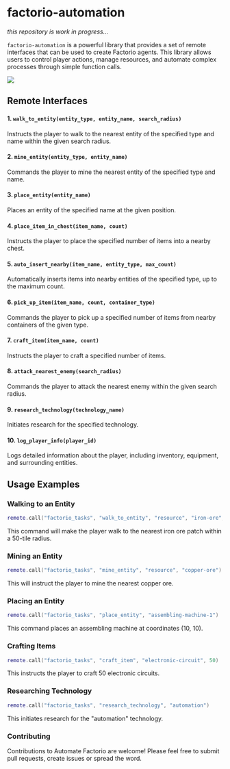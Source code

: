 # factorio-automation
<i>this repository is work in progress...</i>

```factorio-automation``` is a powerful library that provides a set of remote interfaces that can be used to create Factorio agents. This library allows users to control player actions, manage resources, and automate complex processes through simple function calls.

<div>
    <img src="image.jpeg"/>
</div>

## Remote Interfaces

#### 1. ```walk_to_entity(entity_type, entity_name, search_radius)```

Instructs the player to walk to the nearest entity of the specified type and name within the given search radius.

#### 2. ```mine_entity(entity_type, entity_name)```
Commands the player to mine the nearest entity of the specified type and name.

#### 3. ```place_entity(entity_name)```
Places an entity of the specified name at the given position.

#### 4. ```place_item_in_chest(item_name, count)```
Instructs the player to place the specified number of items into a nearby chest.

#### 5. ```auto_insert_nearby(item_name, entity_type, max_count)```
Automatically inserts items into nearby entities of the specified type, up to the maximum count.

#### 6. ```pick_up_item(item_name, count, container_type)```
Commands the player to pick up a specified number of items from nearby containers of the given type.

#### 7. ```craft_item(item_name, count)```
Instructs the player to craft a specified number of items.

#### 8. ```attack_nearest_enemy(search_radius)```
Commands the player to attack the nearest enemy within the given search radius.

#### 9. ```research_technology(technology_name)```
Initiates research for the specified technology.

#### 10. ```log_player_info(player_id)```
Logs detailed information about the player, including inventory, equipment, and surrounding entities.

## Usage Examples

### Walking to an Entity
```lua
remote.call("factorio_tasks", "walk_to_entity", "resource", "iron-ore", 50)
```
This command will make the player walk to the nearest iron ore patch within a 50-tile radius.

### Mining an Entity
```lua
remote.call("factorio_tasks", "mine_entity", "resource", "copper-ore")
```
This will instruct the player to mine the nearest copper ore.
### Placing an Entity
```lua
remote.call("factorio_tasks", "place_entity", "assembling-machine-1")
```
This command places an assembling machine at coordinates (10, 10).

### Crafting Items
```lua
remote.call("factorio_tasks", "craft_item", "electronic-circuit", 50)
```
This instructs the player to craft 50 electronic circuits.

### Researching Technology
```lua
remote.call("factorio_tasks", "research_technology", "automation")
```
This initiates research for the "automation" technology.

### Contributing
Contributions to Automate Factorio are welcome! Please feel free to submit pull requests, create issues or spread the word.